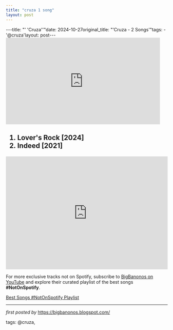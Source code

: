 ```yaml
---
title: "cruza 1 song"
layout: post
---
```

---title: "' 'Cruza''"date: 2024-10-27original_title: "'Cruza - 2 Songs'"tags:  - '@cruza'layout: post---<iframe frameborder="0" height="270" src="https://youtube.com/embed/8ucKw7gG1Wg" width="480"></iframe><h2><ol><li>Lover's Rock [2024]</li><li>Indeed [2021]</li></ol></h2><iframe src="https://open.spotify.com/embed/playlist/1fL1lcDhFHsH6hY00t2w6t?utm_source=generator" width="100%" height="352" frameBorder="0" allowfullscreen="" allow="autoplay; clipboard-write; encrypted-media; fullscreen; picture-in-picture" loading="lazy"></iframe><!--Subscribe and Playlist Links--><div>    <p>For more exclusive tracks not on Spotify, subscribe to <a href="https://www.youtube.com/@BigBanonos" target="_blank">BigBanonos on YouTube</a> and explore their curated playlist of the best songs <strong>#NotOnSpotify</strong>.</p>    <p><a href="https://www.youtube.com/playlist?list=PLtuNtuTatqI0kFahUCbtbfenC_ET5O_tr" target="_blank">Best Songs #NotOnSpotify Playlist<br /></a></p></div><hr /><p><em>first posted by</em> <a href="https://bigbanonos.blogspot.com/" rel="noopener" target="_new">https://bigbanonos.blogspot.com/</a></p><p>tags: @cruza,</p>